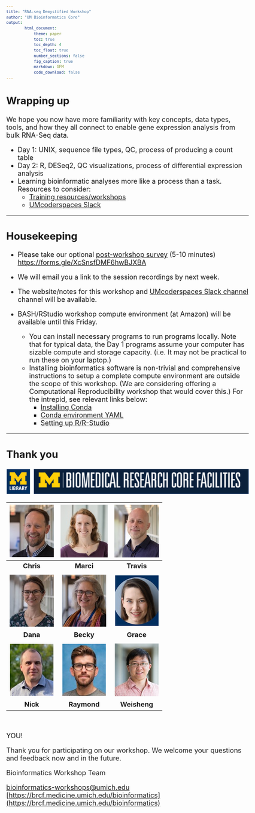 ```yaml
---
title: "RNA-seq Demystified Workshop"
author: "UM Bioinformatics Core"
output:
        html_document:
            theme: paper
            toc: true
            toc_depth: 4
            toc_float: true
            number_sections: false
            fig_caption: true
            markdown: GFM
            code_download: false
---
```


<style type="text/css">

body, td {
   font-size: 18px;
}
code.r{
  font-size: 12px;
}
pre {
  font-size: 12px
}
</style>

## Wrapping up

We hope you now have more familiarity with key concepts, data types, tools, and how they all
connect to enable gene expression analysis from bulk RNA-Seq data.

- Day 1: UNIX, sequence file types, QC, process of producing a count table
- Day 2: R, DESeq2, QC visualizations, process of differential expression analysis
- Learning bioinformatic analyses more like a process than a task. Resources to
  consider:
  - [Training resources/workshops](https://brcf.medicine.umich.edu/cores/bioinformatics-core/training/)
  - [UMcoderspaces Slack](https://umcoderspaces.slack.com)

---

## Housekeeping

- Please take our optional [post-workshop survey](https://forms.gle/XcSnsfDMF6hwBJXBA) (5-10 minutes) <br />
  https://forms.gle/XcSnsfDMF6hwBJXBA

- We will email you a link to the session recordings by next week.

- The website/notes for this workshop and [UMcoderspaces Slack channel](https://umcoderspaces.slack.com) channel
  will be available.

- BASH/RStudio workshop compute environment (at Amazon) will be available until this Friday.
  - You can install necessary programs to run programs locally. Note
    that for typical data, the Day 1 programs assume your computer has sizable
    compute and storage capacity. (i.e. It may not be practical to run these on
    your laptop.)
  - Installing bioinformatics software is non-trivial and comprehensive instructions
    to setup a complete compute environment are outside the scope of this workshop.
    (We are considering offering a Computational Reproducibility workshop that
    would cover this.) For the intrepid, see relevant links below:
    - [Installing Conda](https://conda.io/projects/conda/en/latest/user-guide/install/index.html#regular-installation)
    - [Conda environment YAML](https://github.com/umich-brcf-bioinf/2021-11-15-umich-rnaseq-demystified/blob/master/server_setup/conda_setup/workshop-rsd.yaml)
    - [Setting up R/R-Studio](workshop_setup/setup_instructions_advanced.html)

---

## Thank you

![Sponsors](images/Module00_sponsor_logos.png)

| ![](images/Module00_headshots/headshot_cgates.jpg) | ![](images/Module00_headshots/headshot_mbradenb.jpg)| ![](images/Module00_headshots/headshot_trsaari.jpg) |
|:-:|:-:|:-:|
| **Chris** | **Marci** | **Travis** |
| | | |
| ![](images/Module00_headshots/headshot_damki.jpg) | ![](images/Module00_headshots/headshot_rtagett.jpg) | ![](images/Module00_headshots/headshot_grkenney.jpg) | 
|  **Dana** | **Becky** | **Grace** |
| | | |
| ![](images/Module00_headshots/headshot_ncarruth.jpg)| ![](images/Module00_headshots/headshot_rcavalca.jpg)| ![](images/Module00_headshots/headshot_weishwu.jpg)|
| **Nick** | **Raymond** | **Weisheng** |
<br/>

YOU!

Thank you for participating on our workshop. We welcome your questions and feedback now and in the future.

Bioinformatics Workshop Team

[bioinformatics-workshops@umich.edu](mailto:bioinformatics-workshops@umich.edu) <br/>
[https://brcf.medicine.umich.edu/bioinformatics](https://brcf.medicine.umich.edu/bioinformatics)
